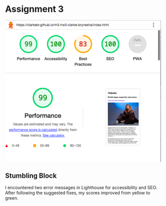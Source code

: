 # Assignment 3
![Lighthouse report for assignment 3](Images/SC.PNG)

## Stumbling Block
I encountered two error messages in Lighthouse for accessibility and SEO. After following the suggested fixes, my scores improved from yellow to green.